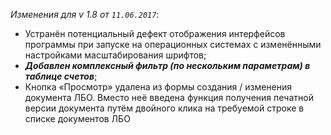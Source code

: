 _Изменения для v 1.8 от `11.06.2017`_:
- Устранён потенциальный дефект отображения интерфейсов программы при запуске на операционных системах с изменёнными настройками масштабирования шрифтов;
- ***Добавлен комплексный фильтр (по нескольким параметрам) в таблице счетов***;
- Кнопка «Просмотр» удалена из формы создания / изменения документа ЛБО. Вместо неё введена функция получения печатной версии документа путём двойного клика на требуемой строке в списке документов ЛБО
